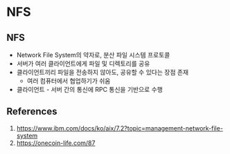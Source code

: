 # NFS

## NFS

- Network File System의 약자로, 분산 파일 시스템 프로토콜
- 서버가 여러 클라이언트에게 파일 및 디렉토리를 공유
- 클라이언트끼리 파일을 전송하지 않아도, 공유할 수 있다는 장점 존재
  - 여러 컴퓨터에서 협업하기가 쉬움
- 클라이언트 - 서버 간의 통신에 RPC 통신을 기반으로 수행

## References

1. https://www.ibm.com/docs/ko/aix/7.2?topic=management-network-file-system
2. https://onecoin-life.com/87
